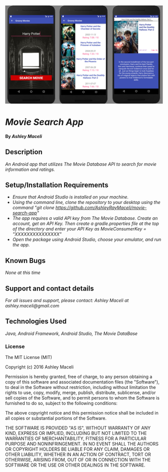 ![Screenshots](movie-search-screenshot.jpg)

# _Movie Search App_

#### By _**Ashley Maceli**_

## Description

_An Android app that utilizes The Movie Database API to search for movie information and ratings._

## Setup/Installation Requirements

* _Ensure that Android Studio is installed on your machine._
* _Using the command line, clone the repository to your desktop using the command "git clone https://github.com/AshleyRayMaceli/movie-search-app"_
* _The app requires a valid API key from The Movie Database. Create an account, get an API Key. Then create a gradle.properties file at the top of the directory and enter your API Key as MovieConsumerKey = "XXXXXXXXXXXXXXX"_
* _Open the package using Android Studio, choose your emulator, and run the app._

## Known Bugs

_None at this time_

## Support and contact details

_For all issues and support, please contact:
Ashley Maceli at ashley.maceli@gmail.com_

## Technologies Used

_Java, Android Framework, Android Studio, The Movie DataBase_

### License

The MIT License (MIT)

Copyright (c) 2016 Ashley Maceli

Permission is hereby granted, free of charge, to any person obtaining a copy
of this software and associated documentation files (the "Software"), to deal
in the Software without restriction, including without limitation the rights
to use, copy, modify, merge, publish, distribute, sublicense, and/or sell
copies of the Software, and to permit persons to whom the Software is
furnished to do so, subject to the following conditions:

The above copyright notice and this permission notice shall be included in all
copies or substantial portions of the Software.

THE SOFTWARE IS PROVIDED "AS IS", WITHOUT WARRANTY OF ANY KIND, EXPRESS OR
IMPLIED, INCLUDING BUT NOT LIMITED TO THE WARRANTIES OF MERCHANTABILITY,
FITNESS FOR A PARTICULAR PURPOSE AND NONINFRINGEMENT. IN NO EVENT SHALL THE
AUTHORS OR COPYRIGHT HOLDERS BE LIABLE FOR ANY CLAIM, DAMAGES OR OTHER
LIABILITY, WHETHER IN AN ACTION OF CONTRACT, TORT OR OTHERWISE, ARISING FROM,
OUT OF OR IN CONNECTION WITH THE SOFTWARE OR THE USE OR OTHER DEALINGS IN THE
SOFTWARE.